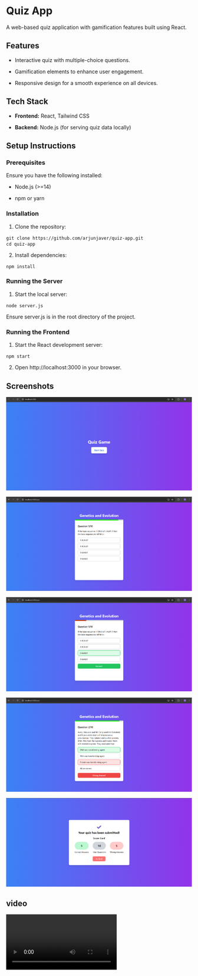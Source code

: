 # Quiz App

A web-based quiz application with gamification features built using React.

## Features

- Interactive quiz with multiple-choice questions.

- Gamification elements to enhance user engagement.

- Responsive design for a smooth experience on all devices.

## Tech Stack


- **Frontend:** React, Tailwind CSS

- **Backend:** Node.js (for serving quiz data locally)

## Setup Instructions


### Prerequisites

Ensure you have the following installed:

- Node.js (>=14)

- npm or yarn

### Installation

1. Clone the repository:
```
git clone https://github.com/arjunjaver/quiz-app.git
cd quiz-app
```

2. Install dependencies:
```
npm install
```
### Running the Server

1. Start the local server:
```
node server.js
```
Ensure server.js is in the root directory of the project.

### Running the Frontend

1. Start the React development server:
```
npm start
```
2. Open http://localhost:3000 in your browser.

## Screenshots

![Screenshots and video/Screenshot 1.png](https://github.com/arjunjaver/quiz-app/blob/f86b34e6e8e0aa2a4a24b1b2d613143d18972bd8/Screenshots%20and%20video/Screenshot%201.png)

![Screenshots and video/Screenshot 2.png](https://github.com/arjunjaver/quiz-app/blob/f86b34e6e8e0aa2a4a24b1b2d613143d18972bd8/Screenshots%20and%20video/Screenshot%202.png)

![Screenshots and video/Screenshot 3.png](https://github.com/arjunjaver/quiz-app/blob/f86b34e6e8e0aa2a4a24b1b2d613143d18972bd8/Screenshots%20and%20video/Screenshot%203.png)

![Screenshots and video/Screenshot 4.png](https://github.com/arjunjaver/quiz-app/blob/f86b34e6e8e0aa2a4a24b1b2d613143d18972bd8/Screenshots%20and%20video/Screenshot%204.png)

![Screenshots and video/Screenshot 5.png](https://github.com/arjunjaver/quiz-app/blob/f86b34e6e8e0aa2a4a24b1b2d613143d18972bd8/Screenshots%20and%20video/Screenshot%205.png)

## video

![Screenshots and video/quiz-app.mp4](https://github.com/arjunjaver/quiz-app/blob/f86b34e6e8e0aa2a4a24b1b2d613143d18972bd8/Screenshots%20and%20video/quiz-app.mp4)

